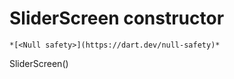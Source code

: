 


# SliderScreen constructor




    *[<Null safety>](https://dart.dev/null-safety)*



SliderScreen()












